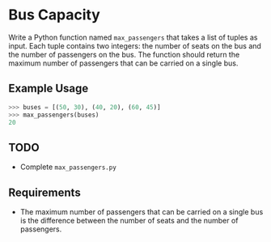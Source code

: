 # Bus Capacity

Write a Python function named `max_passengers` that takes a list of tuples as input. Each tuple contains two integers: the number of seats on the bus and the number of passengers on the bus. The function should return the maximum number of passengers that can be carried on a single bus.

## Example Usage

```python
>>> buses = [(50, 30), (40, 20), (60, 45)]
>>> max_passengers(buses)
20
```

## TODO

- Complete `max_passengers.py`

## Requirements

- The maximum number of passengers that can be carried on a single bus is the difference between the number of seats and the number of passengers.
